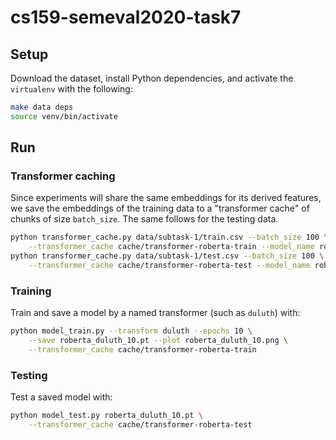 # cs159-semeval2020-task7

## Setup

Download the dataset, install Python dependencies, and activate the
`virtualenv` with the following:

```sh
make data deps
source venv/bin/activate
```

## Run

### Transformer caching

Since experiments will share the same embeddings for its derived features, we
save the embeddings of the training data to a "transformer cache" of chunks of
size `batch_size`. The same follows for the testing data.

```sh
python transformer_cache.py data/subtask-1/train.csv --batch_size 100 \
    --transformer_cache cache/transformer-roberta-train --model_name roberta-base
python transformer_cache.py data/subtask-1/test.csv --batch_size 100 \
    --transformer_cache cache/transformer-roberta-test --model_name roberta-base
```

### Training

Train and save a model by a named transformer (such as `duluth`) with:

```sh
python model_train.py --transform duluth --epochs 10 \
    --save roberta_duluth_10.pt --plot roberta_duluth_10.png \
    --transformer_cache cache/transformer-roberta-train
```

### Testing

Test a saved model with:

```sh
python model_test.py roberta_duluth_10.pt \
    --transformer_cache cache/transformer-roberta-test
```
